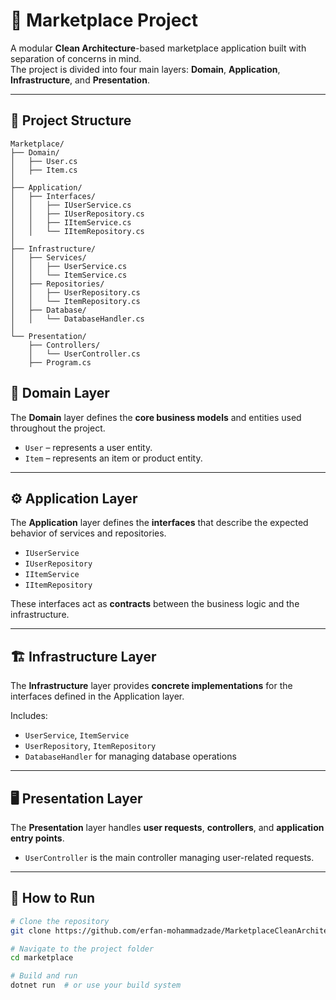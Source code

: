 # 🛒 Marketplace Project

A modular **Clean Architecture**-based marketplace application built with separation of concerns in mind.  
The project is divided into four main layers: **Domain**, **Application**, **Infrastructure**, and **Presentation**.

---

## 🧱 Project Structure

```plaintext
Marketplace/
├── Domain/
│   ├── User.cs
│   ├── Item.cs
│
├── Application/
│   ├── Interfaces/
│   │   ├── IUserService.cs
│   │   ├── IUserRepository.cs
│   │   ├── IItemService.cs
│   │   └── IItemRepository.cs
│
├── Infrastructure/
│   ├── Services/
│   │   ├── UserService.cs
│   │   └── ItemService.cs
│   ├── Repositories/
│   │   ├── UserRepository.cs
│   │   └── ItemRepository.cs
│   ├── Database/
│   │   └── DatabaseHandler.cs
│
└── Presentation/
    ├── Controllers/
    │   └── UserController.cs
    ├── Program.cs
```

## 🧩 Domain Layer

The **Domain** layer defines the **core business models** and entities used throughout the project.

- `User` – represents a user entity.
- `Item` – represents an item or product entity.

---

## ⚙️ Application Layer

The **Application** layer defines the **interfaces** that describe the expected behavior of services and repositories.

- `IUserService`
- `IUserRepository`
- `IItemService`
- `IItemRepository`

These interfaces act as **contracts** between the business logic and the infrastructure.

---

## 🏗️ Infrastructure Layer

The **Infrastructure** layer provides **concrete implementations** for the interfaces defined in the Application layer.

Includes:
- `UserService`, `ItemService`
- `UserRepository`, `ItemRepository`
- `DatabaseHandler` for managing database operations

---

## 🖥️ Presentation Layer

The **Presentation** layer handles **user requests**, **controllers**, and **application entry points**.

- `UserController` is the main controller managing user-related requests.

---

## 🚀 How to Run

```bash
# Clone the repository
git clone https://github.com/erfan-mohammadzade/MarketplaceCleanArchitecture.git

# Navigate to the project folder
cd marketplace

# Build and run
dotnet run  # or use your build system

